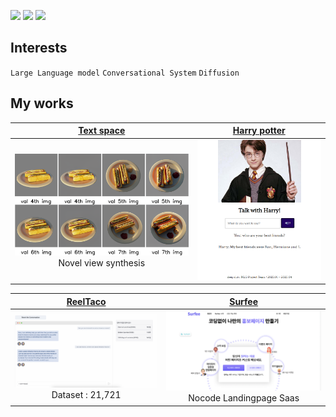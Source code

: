 <img src="https://img.shields.io/badge/Python-3776AB?style=flat-square&logo=python&logoColor=white"/> <img src="https://img.shields.io/badge/Pytorch-EE4C2C?style=flat-square&logo=pytorch&logoColor=white"/> <img src="https://img.shields.io/badge/React-61DAFB?style=flat-square&logo=react&logoColor=white"/>

<h2>Interests</h2>
<code>Large Language model</code>
<code>Conversational System</code>
<code>Diffusion</code>

<br />
<h2>My works</h2>

| <a href="https://github.com/thxxx/TextualSpace">Text space</a> | <a href="https://github.com/thxxx/potters">Harry potter</a> |
| :------------------------------------------------------------: | :---------------------------------------------------------: |
|     <img src="./hotdog.png" /><br /> Novel view synthesis      |                 <img src="./potter.png" />                  |

| <a href="https://github.com/thxxx/crs">ReelTaco</a> |   <a href="https://github.com/thxxx/kiwi">Surfee</a>   |
| :-------------------------------------------------: | :----------------------------------------------------: |
|   <img src="./reeltaco.png"><br/>Dataset : 21,721   | <img src="./surfee.png" /><br/>Nocode Landingpage Saas |
